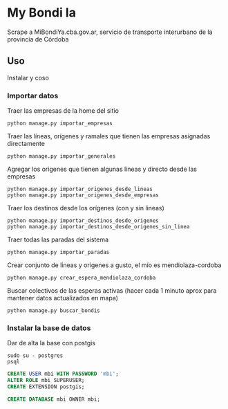 # My Bondi Ia
Scrape a MiBondiYa.cba.gov.ar, servicio de transporte interurbano de la provincia de Córdoba

## Uso

Instalar y coso

### Importar datos

Traer las empresas de la home del sitio
```
python manage.py importar_empresas
```

Traer las líneas, orígenes y ramales que tienen las empresas asignadas directamente
```
python manage.py importar_generales
```

Agregar los origenes que tienen algunas líneas y directo desde las empresas
```
python manage.py importar_origenes_desde_lineas
python manage.py importar_origenes_desde_empresas
```

Traer los destinos desde los orígenes (con y sin lineas)
```
python manage.py importar_destinos_desde_origenes
python manage.py importar_destinos_desde_origenes_sin_linea
```

Traer todas las paradas del sistema
```
python manage.py importar_paradas
```

Crear conjunto de lineas y origenes a gusto, el mío es mendiolaza-cordoba
```
python manage.py crear_espera_mendiolaza_cordoba
```

Buscar colectivos de las esperas activas (hacer cada 1 minuto aprox para mantener datos actualizados en mapa)
```
python manage.py buscar_bondis
```



### Instalar la base de datos 

Dar de alta la base con postgis
```
sudo su - postgres
psql
```

``` sql
CREATE USER mbi WITH PASSWORD 'mbi';
ALTER ROLE mbi SUPERUSER;
CREATE EXTENSION postgis;

CREATE DATABASE mbi OWNER mbi;
```
